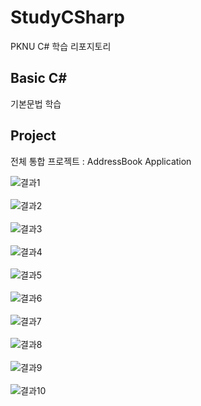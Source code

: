 # StudyCSharp

PKNU C# 학습 리포지토리

## Basic C#

기본문법 학습

## Project
전체 통합 프로젝트 : AddressBook Application

![결과1](https://github.com/HongryeolSeong/StudyCSharp21/blob/main/chap99/RefImg/0.%EC%B4%88%EA%B8%B0%ED%99%94%EB%A9%B4.png "초기 화면")
<br>
<br>
![결과2](https://github.com/HongryeolSeong/StudyCSharp21/blob/main/chap99/RefImg/1-1.%EC%A3%BC%EC%86%8C%EC%9E%85%EB%A0%A5.png "주소 입력1")
<br>
<br>
![결과3](https://github.com/HongryeolSeong/StudyCSharp21/blob/main/chap99/RefImg/1-2.%EC%A3%BC%EC%86%8C%EC%9E%85%EB%A0%A5.png "주소 입력2")
<br>
<br>
![결과4](https://github.com/HongryeolSeong/StudyCSharp21/blob/main/chap99/RefImg/2-1.%EC%A3%BC%EC%86%8C%EA%B2%80%EC%83%89.png "주소 검색1")
<br>
<br>
![결과5](https://github.com/HongryeolSeong/StudyCSharp21/blob/main/chap99/RefImg/2-2.%EC%A3%BC%EC%86%8C%EA%B2%80%EC%83%89.png "주소 검색2")
<br>
<br>
![결과6](https://github.com/HongryeolSeong/StudyCSharp21/blob/main/chap99/RefImg/3.%EC%A3%BC%EC%86%8C%EC%88%98%EC%A0%95.png "주소 수정")
<br>
<br>
![결과7](https://github.com/HongryeolSeong/StudyCSharp21/blob/main/chap99/RefImg/4.%EC%A3%BC%EC%86%8C%EC%82%AD%EC%A0%9C.png "주소 삭제")
<br>
<br>
![결과8](https://github.com/HongryeolSeong/StudyCSharp21/blob/main/chap99/RefImg/5-1.%EC%A3%BC%EC%86%8C%EC%A0%84%EC%B2%B4%EC%B6%9C%EB%A0%A5.png "전체 출력1")
<br>
<br>
![결과9](https://github.com/HongryeolSeong/StudyCSharp21/blob/main/chap99/RefImg/5-2.%EC%A3%BC%EC%86%8C%EC%A0%84%EC%B2%B4%EC%B6%9C%EB%A0%A5.png "전체 출력2")
<br>
<br>
![결과10](https://github.com/HongryeolSeong/StudyCSharp21/blob/main/chap99/RefImg/6.%ED%94%84%EB%A1%9C%EA%B7%B8%EB%9E%A8%EC%A2%85%EB%A3%8C.png "종료")
